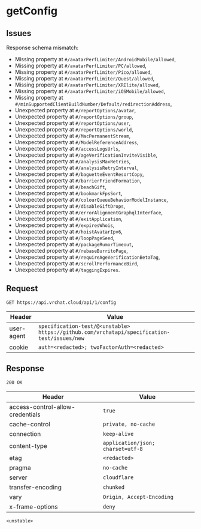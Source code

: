 # getConfig

## Issues
Response schema mismatch:
* Missing property at ``#/avatarPerfLimiter/AndroidMobile/allowed``,
* Missing property at ``#/avatarPerfLimiter/PC/allowed``,
* Missing property at ``#/avatarPerfLimiter/Pico/allowed``,
* Missing property at ``#/avatarPerfLimiter/Quest/allowed``,
* Missing property at ``#/avatarPerfLimiter/XRElite/allowed``,
* Missing property at ``#/avatarPerfLimiter/iOSMobile/allowed``,
* Missing property at ``#/minSupportedClientBuildNumber/Default/redirectionAddress``,
* Unexpected property at ``#/reportOptions/avatar``,
* Unexpected property at ``#/reportOptions/group``,
* Unexpected property at ``#/reportOptions/user``,
* Unexpected property at ``#/reportOptions/world``,
* Unexpected property at ``#/MacPermanentStream``,
* Unexpected property at ``#/ModelReferenceAddress``,
* Unexpected property at ``#/accessLogsUrls``,
* Unexpected property at ``#/ageVerificationInviteVisible``,
* Unexpected property at ``#/analysisMaxRetries``,
* Unexpected property at ``#/analysisRetryInterval``,
* Unexpected property at ``#/baguetteEventResortCopy``,
* Unexpected property at ``#/barrierFriendFormation``,
* Unexpected property at ``#/beachGift``,
* Unexpected property at ``#/bookmarkFpsSort``,
* Unexpected property at ``#/colourQueueBehaviorModelInstance``,
* Unexpected property at ``#/disableGiftDrops``,
* Unexpected property at ``#/errorAlignmentGraphqlInterface``,
* Unexpected property at ``#/exitApplication``,
* Unexpected property at ``#/expiresWhois``,
* Unexpected property at ``#/hoistAvatarIpv6``,
* Unexpected property at ``#/loopPageSeed``,
* Unexpected property at ``#/packageRumorTimeout``,
* Unexpected property at ``#/rebaseBurritoPage``,
* Unexpected property at ``#/requireAgeVerificationBetaTag``,
* Unexpected property at ``#/scrollPerformanceBird``,
* Unexpected property at ``#/taggingExpires``.
## Request
`GET https://api.vrchat.cloud/api/1/config`

| Header | Value |
| ------ | ----- |
| user-agent | `specification-test/@<unstable> https://github.com/vrchatapi/specification-test/issues/new` |
| cookie | `auth=<redacted>; twoFactorAuth=<redacted>` |


## Response
`200 OK`

| Header | Value |
| ------ | ----- |
| access-control-allow-credentials | `true` |
| cache-control | `private, no-cache` |
| connection | `keep-alive` |
| content-type | `application/json; charset=utf-8` |
| etag | `<redacted>` |
| pragma | `no-cache` |
| server | `cloudflare` |
| transfer-encoding | `chunked` |
| vary | `Origin, Accept-Encoding` |
| x-frame-options | `deny` |

```jsonc
<unstable>
```
